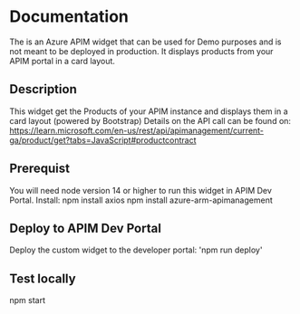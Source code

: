 
# Documentation

The is an Azure APIM widget that can be used for Demo purposes and is not meant to be deployed in production. It displays products from your APIM portal in a card layout. 

## Description
This widget get the Products of your APIM instance and displays them in a card layout (powered by Bootstrap) Details on the API call can be found on: https://learn.microsoft.com/en-us/rest/api/apimanagement/current-ga/product/get?tabs=JavaScript#productcontract


## Prerequist

You will need node version 14 or higher to run this widget in APIM Dev Portal.
Install: 
npm install axios
npm install azure-arm-apimanagement


## Deploy to APIM Dev Portal

Deploy the custom widget to the developer portal:
'npm run deploy'


## Test locally

npm start

